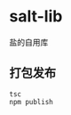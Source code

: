 <!--
 * @Author: Salt
 * @Date: 2022-07-10 00:22:02
 * @LastEditors: Salt
 * @LastEditTime: 2022-08-26 23:20:11
 * @Description: 说明文档
 * @FilePath: \salt-lib\README.md
-->
# salt-lib

盐的自用库

## 打包发布

```batch
tsc
npm publish
```
